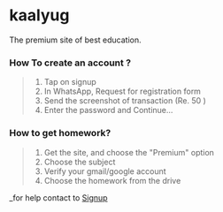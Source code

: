 # kaalyug
The premium site of best education. 
 
### How To create an account ?
>1. Tap on signup
>2. In WhatsApp, Request for registration form
>3. Send the screenshot of transaction (Re. 50 )
>4. Enter the password and Continue...

### How to get homework?
>1. Get the site, and choose the "Premium" option
>2. Choose the subject 
>3. Verify your gmail/google account 
>4. Choose the homework from the drive

_for help contact to  <a href=" https://api.whatsapp.com/send/?phone=%2B13156422218&text&type=phone_number&app_absent=0">Signup</a>
